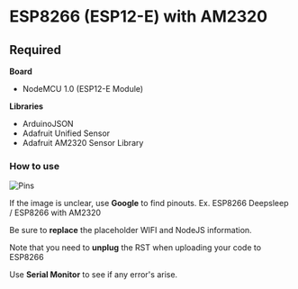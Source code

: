 # ESP8266 (ESP12-E) with AM2320

## Required

**Board**
* NodeMCU 1.0 (ESP12-E Module)

**Libraries**
* ArduinoJSON
* Adafruit Unified Sensor
* Adafruit AM2320 Sensor Library

### How to use

![Pins](https://i.imgur.com/nPyen31.jpg)

If the image is unclear, use **Google** to find pinouts. Ex. ESP8266 Deepsleep / ESP8266 with AM2320

Be sure to **replace** the placeholder WIFI and NodeJS information.

Note that you need to **unplug** the RST when uploading your code to ESP8266

Use **Serial Monitor** to see if any error's arise.
